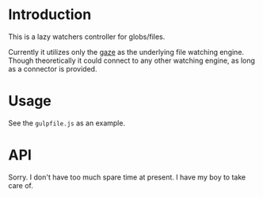 # Introduction

This is a lazy watchers controller for globs/files.

Currently it utilizes only the [gaze](https://github.com/shama/gaze) as the underlying file watching engine. Though theoretically it could connect to any other watching engine, as long as a connector is provided.

# Usage

See the `gulpfile.js` as an example.

# API

Sorry. I don't have too much spare time at present. I have my boy to take care of.